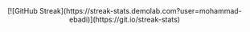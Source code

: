 <div align="center">
    [![GitHub Streak](https://streak-stats.demolab.com?user=mohammad-ebadi)](https://git.io/streak-stats)
</div>
